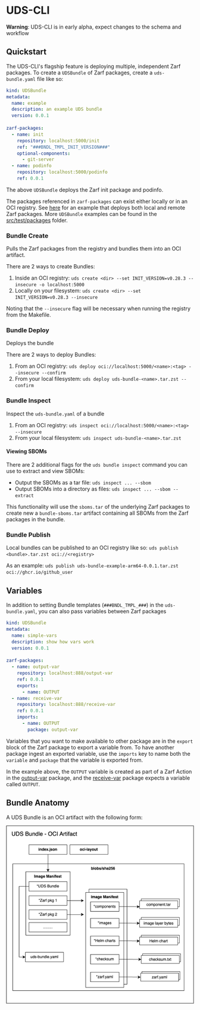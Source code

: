 # UDS-CLI
**Warning**: UDS-CLI is in early alpha, expect changes to the schema and workflow

## Quickstart
The UDS-CLI's flagship feature is deploying multiple, independent Zarf packages. To create a `UDSBundle` of Zarf packages, create a `uds-bundle.yaml` file like so:

```yaml
kind: UDSBundle
metadata:
  name: example
  description: an example UDS bundle
  version: 0.0.1

zarf-packages:
  - name: init 
    repository: localhost:5000/init
    ref: "###BNDL_TMPL_INIT_VERSION###"
    optional-components:
      - git-server
  - name: podinfo
    repository: localhost:5000/podinfo
    ref: 0.0.1
```
The above `UDSBundle` deploys the Zarf init package and podinfo.

The packages referenced in `zarf-packages` can exist either locally or in an OCI registry. See [here](src/test/packages/03-local-and-remote) for an example that deploys both local and remote Zarf packages. More `UDSBundle` examples can be found in the [src/test/packages](src/test/packages) folder. 

### Bundle Create
Pulls the Zarf packages from the registry and bundles them into an OCI artifact.

There are 2 ways to create Bundles:
1. Inside an OCI registry: `uds create <dir> --set INIT_VERSION=v0.28.3 --insecure -o localhost:5000`
1. Locally on your filesystem: `uds create <dir> --set INIT_VERSION=v0.28.3 --insecure`

Noting that the `--insecure` flag will be necessary when running the registry from the Makefile.

### Bundle Deploy
Deploys the bundle

There are 2 ways to deploy Bundles:
1. From an OCI registry: `uds deploy oci://localhost:5000/<name>:<tag> --insecure --confirm`
1. From your local filesystem: `uds deploy uds-bundle-<name>.tar.zst --confirm`

### Bundle Inspect
Inspect the `uds-bundle.yaml` of a bundle
1. From an OCI registry: `uds inspect oci://localhost:5000/<name>:<tag> --insecure`
1. From your local filesystem: `uds inspect uds-bundle-<name>.tar.zst`

#### Viewing SBOMs
There are 2 additional flags for the `uds bundle inspect` command you can use to extract and view SBOMs:
- Output the SBOMs as a tar file: `uds inspect ... --sbom`
- Output SBOMs into a directory as files: `uds inspect ... --sbom --extract`

This functionality will use the `sboms.tar` of the  underlying Zarf packages to create new a `bundle-sboms.tar` artifact containing all SBOMs from the Zarf packages in the bundle.

### Bundle Publish
Local bundles can be published to an OCI registry like so:
`uds publish <bundle>.tar.zst oci://<registry> `

As an example: `uds publish uds-bundle-example-arm64-0.0.1.tar.zst oci://ghcr.io/github_user`

## Variables
In addition to setting Bundle templates (`###BNDL_TMPL_###`) in the `uds-bundle.yaml`, you can also pass variables between Zarf packages
```yaml
kind: UDSBundle
metadata:
  name: simple-vars
  description: show how vars work
  version: 0.0.1

zarf-packages:
  - name: output-var
    repository: localhost:888/output-var
    ref: 0.0.1
    exports:
      - name: OUTPUT
  - name: receive-var
    repository: localhost:888/receive-var
    ref: 0.0.1
    imports:
      - name: OUTPUT
        package: output-var
```

Variables that you want to make available to other package are in the `export` block of the Zarf package to export a variable from. To have another package ingest an exported variable, use the `imports` key to name both the `variable` and `package` that the variable is exported from. 

In the example above, the `OUTPUT` variable is created as part of a Zarf Action in the [output-var](src/test/packages/zarf/no-cluster/output-var) package, and the [receive-var](src/test/packages/zarf/no-cluster/receive-var) package expects a variable called `OUTPUT`.

## Bundle Anatomy
A UDS Bundle is an OCI artifact with the following form:

![](docs/.images/uds-bundle.png)